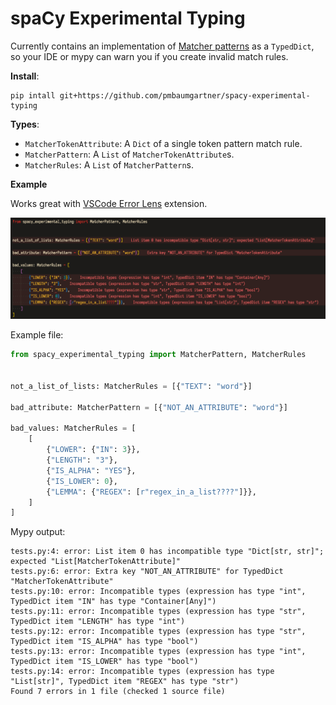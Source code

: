 # spaCy Experimental Typing

Currently contains an implementation of [Matcher patterns](https://spacy.io/api/matcher#patterns) as a `TypedDict`, so your IDE or mypy can warn you if you create invalid match rules.

**Install**: 

```
pip intall git+https://github.com/pmbaumgartner/spacy-experimental-typing
```

**Types**:

- `MatcherTokenAttribute`: A `Dict` of a single token pattern match rule.
- `MatcherPattern`: A `List` of `MatcherTokenAttribute`s.
- `MatcherRules`: A `List` of `MatcherPattern`s.

**Example**

Works great with [VSCode Error Lens](https://marketplace.visualstudio.com/items?itemName=usernamehw.errorlens) extension.

![Example Image](assets/example.png)


Example file:

```python
from spacy_experimental_typing import MatcherPattern, MatcherRules


not_a_list_of_lists: MatcherRules = [{"TEXT": "word"}]

bad_attribute: MatcherPattern = [{"NOT_AN_ATTRIBUTE": "word"}]

bad_values: MatcherRules = [
    [
        {"LOWER": {"IN": 3}},
        {"LENGTH": "3"},
        {"IS_ALPHA": "YES"},
        {"IS_LOWER": 0},
        {"LEMMA": {"REGEX": [r"regex_in_a_list????"]}},
    ]
]
```

Mypy output:
```
tests.py:4: error: List item 0 has incompatible type "Dict[str, str]"; expected "List[MatcherTokenAttribute]"
tests.py:6: error: Extra key "NOT_AN_ATTRIBUTE" for TypedDict "MatcherTokenAttribute"
tests.py:10: error: Incompatible types (expression has type "int", TypedDict item "IN" has type "Container[Any]")
tests.py:11: error: Incompatible types (expression has type "str", TypedDict item "LENGTH" has type "int")
tests.py:12: error: Incompatible types (expression has type "str", TypedDict item "IS_ALPHA" has type "bool")
tests.py:13: error: Incompatible types (expression has type "int", TypedDict item "IS_LOWER" has type "bool")
tests.py:14: error: Incompatible types (expression has type "List[str]", TypedDict item "REGEX" has type "str")
Found 7 errors in 1 file (checked 1 source file)
```

